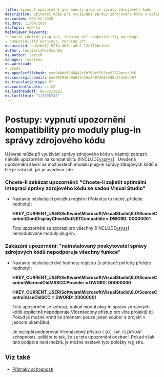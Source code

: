 ```yaml
---
title: Vypnout upozornění pro moduly plug-in správy zdrojového kódu
description: Uživatel může při využívání správy zdrojového kódu v aplikaci Visual Studio zobrazit několik upozornění na kompatibilitu. Přečtěte si, jak tato upozornění zakázat.
ms.custom: SEO-VS-2020
ms.date: 11/04/2016
ms.topic: how-to
helpviewer_keywords:
- source control plug-ins, turning off compatibility warnings
- compatibility warnings, turning off
ms.assetid: ba318e12-921b-4b7a-a8c2-12c712be1dbf
author: leslierichardson95
ms.author: lerich
manager: jmartens
ms.workload:
- vssdk
ms.openlocfilehash: ced04b09f8d4442cf0769ef503ee52772eccc0f6
ms.sourcegitcommit: bab002936a9a642e45af407d652345c113a9c467
ms.translationtype: MT
ms.contentlocale: cs-CZ
ms.lasthandoff: 06/25/2021
ms.locfileid: "112905745"
---
```

# <a name="how-to-turn-off-compatibility-warnings-for-source-control-plug-ins"></a>Postupy: vypnutí upozornění kompatibility pro moduly plug-in správy zdrojového kódu

Uživatel může při využívání správy zdrojového kódu v nástroji zobrazit několik upozornění na kompatibilitu [!INCLUDE[vsprvs](../code-quality/includes/vsprvs_md.md)] . Uvedená upozornění závisí na možnostech modulu plug-in správy zdrojových kódů a lze je zakázat, jak je uvedeno zde.

### <a name="to-disable-the-warning-to-ensure-optimal-source-control-integration-with-visual-studio"></a>Chcete-li zakázat upozornění: "Chcete-li zajistit optimální integraci správy zdrojového kódu se sadou Visual Studio"

- Nastavte následující položku registru (Pokud je to nutné, přidejte hodnotu):

   **HKEY_CURRENT_USER\Software\Microsoft\VisualStudio\8.0\SourceControl\DontDisplayCheckDotNETCompatible = DWORD: 00000001**

   Toto upozornění se zobrazí pro všechny [!INCLUDE[vsvss](../extensibility/includes/vsvss_md.md)] nemodulované moduly plug-in.

### <a name="to-disable-the-warning-the-installed-source-control-provider-does-not-support-all-the-capabilities"></a>Zakázání upozornění: "nainstalovaný poskytovatel správy zdrojových kódů nepodporuje všechny funkce"

- Nastavte následující dvě hodnoty registru (v případě potřeby přidejte hodnoty):

     **HKEY_CURRENT_USER\Software\Microsoft\VisualStudio\8.0\SourceControl\WarnedOldMSSCCIProvider = DWORD: 00000000**

    **HKEY_CURRENT_USER\Software\Microsoft\VisualStudio\8.0\SourceControl\UseOldSCC = DWORD: 00000001**

     Toto upozornění se zobrazí, pokud modul plug-in správy zdrojových kódů explicitně nepodporuje Vícenásobný přístup pro více projektů (tj. Pokud je možné vrátit se změnami pouze jeden soubor a projekt v jednom okamžiku).

     Je nejlepší podporovat Vícenásobný přístup ( `SCC_CAP_REENTRANT` schopnost). uděláte to tak, že se toto upozornění odstraní. Pokud však tato podpora není možná, je možné nastavit tyto položky registru.

## <a name="see-also"></a>Viz také

- [Příznaky schopností](../extensibility/capability-flags.md)
